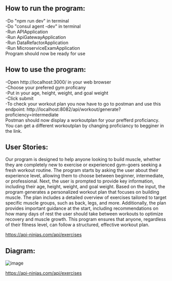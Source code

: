 ## How to run the program:</br>
-Do "npm run dev" in terminal</br>
-Do "consul agent -dev" in terminal</br>
-Run APIApplication</br>
-Run ApiGatewayApplication</br>
-Run DataRefactorApplication</br>
-Run MicroserviceExamApplication</br>
Program should now be ready for use</br>

## How to use the program:</br>
-Open http://localhost:3000/ in your web browser</br>
-Choose your prefered gym proficany</br>
-Put in your age, height, weight, and goal weight</br>
-Click submit</br>
-To check your workout plan you now have to go to postman and use this endpoint: http://localhost:8082/api/workout/generate?proficiency=intermediate</br>
Postman should now display a workoutplan for your prefferd proficiancy. You can get a different workoutplan by changing proficiancy to begginer in the link.</br>

## User Stories:
Our program is designed to help anyone looking to build muscle, whether they are completely new to exercise or experienced gym-goers seeking a fresh workout routine.
The program starts by asking the user about their experience level, allowing them to choose between beginner, intermediate, or professional. Next, the user is prompted to provide key information, including their age, height, weight, and goal weight.
Based on the input, the program generates a personalized workout plan that focuses on building muscle. The plan includes a detailed overview of exercises tailored to target specific muscle groups, such as back, legs, and more.
Additionally, the plan provides important guidance at the start, including recommendations on how many days of rest the user should take between workouts to optimize recovery and muscle growth.
This program ensures that anyone, regardless of their fitness level, can follow a structured, effective workout plan.

https://api-ninjas.com/api/exercises


## Diagram:
![image](https://github.com/user-attachments/assets/aeee1f68-9909-4a6d-b50a-7834988c8668)

https://api-ninjas.com/api/exercises
